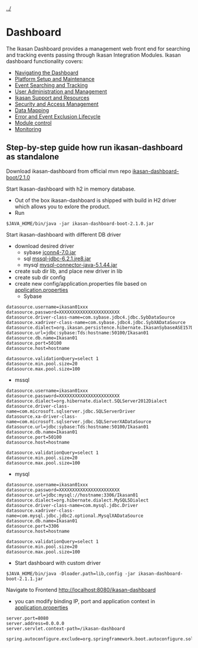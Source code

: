 [../](../../Readme.md)
# Dashboard
 
The Ikasan Dashboard provides a management web front end for searching and tracking events passing through Ikasan Integration Modules. Ikasan dashboard functionality covers:
- [Navigating the Dashboard](./MenuNavigation.md)
- [Platform Setup and Maintenance](./PlatformSetup.md)
- [Event Searching and Tracking](./Topology.md)
- [User Administration and Management](./UserAdministration.md)
- [Ikasan Support and Resources](./HousekeepingAndHarvesting.md)
- [Security and Access Management](./SecurityAndAccessManagement.md)
- [Data Mapping](./DataMapping.md)
- [Error and Event Exclusion Lifecycle](./Topology.md)
- [Module control](./TopologyTree.md)
- [Monitoring](./Monitoring.md)
  

## Step-by-step guide how run ikasan-dashboard as standalone 

Download ikasan-dashboard from official mvn repo [ikasan-dashboard-boot/2.1.0](https://oss.sonatype.org/service/local/repositories/snapshots/content/org/ikasan/ikasan-dashboard-boot/2.1.0/)

Start Ikasan-dashboard with h2 in memory database.
- Out of the box ikasan-dashboard is shipped with build in H2 driver which allows you to exlore the product.
- Run           
```
$JAVA_HOME/bin/java -jar ikasan-dashboard-boot-2.1.0.jar
```           

Start ikasan-dashboard with different DB driver              
- download desired driver 
  - sybase [jconn4-7.0.jar](http://mvn.sonner.com.br/~maven/com/sybase/jdbc4/jdbc/jconn4/7.0/jconn4-7.0.jar)
  - sql [mssql-jdbc-6.2.1.jre8.jar](http://central.maven.org/maven2/com/microsoft/sqlserver/mssql-jdbc/6.2.1.jre8/mssql-jdbc-6.2.1.jre8.jar)
  - mysql [mysql-connector-java-5.1.44.jar](http://central.maven.org/maven2/mysql/mysql-connector-java/5.1.44/mysql-connector-java-5.1.44.jar)  
- create sub dir lib, and place new driver in lib        
- create sub dir config
- create new config/application.properties file based on [application.properties](boot/src/main/resources/application.properties)
   - Sybase 
```
datasource.username=ikasan01xxx
datasource.password=XXXXXXXXXXXXXXXXXXXXXXX
datasource.driver-class-name=com.sybase.jdbc4.jdbc.SybDataSource
datasource.xadriver-class-name=com.sybase.jdbc4.jdbc.SybXADataSource
datasource.dialect=org.ikasan.persistence.hibernate.IkasanSybaseASE157Dialect
datasource.url=jdbc:sybase:Tds:hostname:50100/Ikasan01
datasource.db.name=Ikasan01
datasource.port=50100
datasource.host=hostname

datasource.validationQuery=select 1
datasource.min.pool.size=20
datasource.max.pool.size=100
```         
   - mssql   
```
datasource.username=ikasan01xxx
datasource.password=XXXXXXXXXXXXXXXXXXXXXXX
datasource.dialect=org.hibernate.dialect.SQLServer2012Dialect
datasource.driver-class-name=com.microsoft.sqlserver.jdbc.SQLServerDriver
datasource.xa-driver-class-name=com.microsoft.sqlserver.jdbc.SQLServerXADataSource 
datasource.url=jdbc:sybase:Tds:hostname:50100/Ikasan01
datasource.db.name=Ikasan01
datasource.port=50100
datasource.host=hostname

datasource.validationQuery=select 1
datasource.min.pool.size=20
datasource.max.pool.size=100
```    
   - mysql   
```
datasource.username=ikasan01xxx
datasource.password=XXXXXXXXXXXXXXXXXXXXXXX
datasource.url=jdbc:mysql://hostname:3306/Ikasan01
datasource.dialect=org.hibernate.dialect.MySQL5Dialect
datasource.driver-class-name=com.mysql.jdbc.Driver
datasource.xadriver-class-name=com.mysql.jdbc.jdbc2.optional.MysqlXADataSource
datasource.db.name=Ikasan01
datasource.port=3306
datasource.host=hostname

datasource.validationQuery=select 1
datasource.min.pool.size=20
datasource.max.pool.size=100
```                          
- Start dashboard with custom driver 
```
$JAVA_HOME/bin/java -Dloader.path=lib,config -jar ikasan-dashboard-boot-2.1.1.jar

```    

Navigate to Frontend [http://localhost:8080/ikasan-dashboard](http://localhost:8080/ikasan-dashboard)
- you can modify binding IP, port and application context in  [application.properties](boot/src/main/resources/application.properties)
```
server.port=8080
server.address=0.0.0.0
server.servlet.context-path=/ikasan-dashboard

spring.autoconfigure.exclude=org.springframework.boot.autoconfigure.solr.SolrAutoConfiguration,org.ikasan.module.IkasanModuleAutoConfiguration,org.ikasan.builder.IkasanBaseAutoConfiguration,org.ikasan.housekeeping.HousekeepingAutoConfiguration,org.springframework.boot.autoconfigure.gson.GsonAutoConfiguration,org.springframework.boot.autoconfigure.quartz.QuartzAutoConfiguration,org.springframework.boot.autoconfigure.security.servlet.SecurityFilterAutoConfiguration,org.springframework.boot.autoconfigure.liquibase.LiquibaseAutoConfiguration

```      


